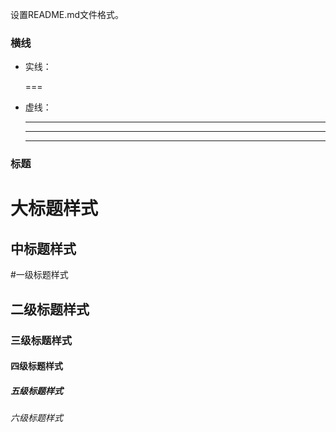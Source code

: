 设置README.md文件格式。

### 横线
* 实线：
  
  ===
* 虚线：
  
  ----
  ****
  _____

### 标题

大标题样式
===
中标题样式
----
#一级标题样式
## 二级标题样式
### 三级标题样式
#### 四级标题样式
##### 五级标题样式
###### 六级标题样式
